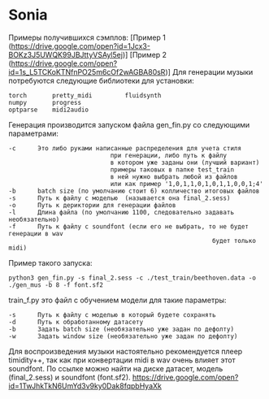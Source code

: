 # Sonia


Примеры получившихся сэмплов: [Пример 1 (https://drive.google.com/open?id=1Jcx3-BOKz3J5UWQK99JBJttyVSAyl5ej)]  [Пример 2 (https://drive.google.com/open?id=1s_L5TCKoKTNfnPO25m6cOf2wAGBA80sR)]
Для генерации музыки потребуются следующие библиотеки для установки:

    torch       pretty_midi         fluidsynth
    numpy       progress
    optparse    midi2audio

Генерация производится запуском файла gen_fin.py со следующими параметрами:

    -с      Это либо руками написанные распределения для учета стиля
                                при генерации, либо путь к файлу 
                                в котором уже заданы они (лучший вариант)
                                примеры таковых в папке test_train
                                в ней нужно выбрать любой из файлов
                                или как пример '1,0,1,1,0,1,0,1,1,0,0,1;4'
    -b      batch size (по умолчанию стоит 6) колличество итоговых файлов
    -s      Путь к файлу с моделью  (называется она final_2.sess)
    -o      Путь к дериктории для генерации файлов
    -l      Длина файла (по умолчанию 1100, следовательно задавать необязательно)
    -f      Путь к файлу с soundfont (если его не выбрать, то не будет генерации в wav
                                                            будет только midi)

Пример такого запуска:

    python3 gen_fin.py -s final_2.sess -c ./test_train/beethoven.data -o ./gen_mus -b 8 -f font.sf2

train_f.py это файл с обучением модели для такие параметры:

    -s      Путь к файлу с моделью в который будете сохранять
    -d      Путь к обработанному датасету
    -b      Задать batch size (необязательно уже задан по дефолту)
    -w      Задать window size (необязательно уже задан по дефолту)

Для воспроизведения музыки настоятельно рекомендуется плеер timidity++, так как 
при конвертации midi в wav очень влияет этот soundfont.
По ссылке можно найти на диске датасет, модель (final_2.sess)
и soundfont (font.sf2).
https://drive.google.com/open?id=1TwJhkTkN6UmYd3v9ky0Dak8fqpbHyaXk
